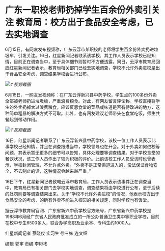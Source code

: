 

# 广东一职校老师扔掉学生百余份外卖引关注 教育局：校方出于食品安全考虑，已去实地调查

6月15日，有网友发布视频称，广东云浮市某职校的老师将学生百余份外卖扔进垃圾车，引发关注。16日，红星新闻记者联系该学校，其工作人员表示学校已经知情，目前正在调查当中，至于具体细节则暂时不方便透露。同日，云浮市教育局回应红星新闻记者表示，教育局相关部门已经去实地调查，学校不允许外卖进校是出于食品安全考虑，调查结果学校会进行公布。

![](https://inews.gtimg.com/om_bt/O5LAIiBwSHre0loQiXjcBtYVPZX4ThCi0WeqmJl7NnhZIAA/1000)_↑视频截图_

6月15日，一网友发视频称：在广东云浮新兴县中药学校，学生点的100多份外卖全部被老师扔进垃圾桶，严重浪费粮食。对此，有网友留言评论称，学校直接将学生的外卖扔掉太过浪费粮食，应该反思食堂的菜品或味道是否有待改进的地方，这种简单粗暴的解决方式不可取。此外，也有网友建议老师带头在食堂吃饭，师生共餐起到带动作用。

![](https://inews.gtimg.com/om_bt/ObTYhsE3QnK2G0zgMTeU-6EbLk1Lt6xeT4FFlJa4Drt7wAA/1000)_↑视频截图_

16日，红星新闻记者联系了广东云浮新兴县中药学校，该校一位工作人员表示此事学校已经知情，并且在调查跟进当中，学校领导也在开会。对于外卖如何进校等问题，其表示暂无更多的细节可以告知，具体处理要等调查结果。对于学校食堂的餐饮状况，该工作人员作出了较为积极的评价。此前该校工作人员受访时也曾表示，学校封闭管理，不允许点外卖。“外卖不是正常渠道进入的，没法保证食物安全，不去制止的话，这种情况会越来越严重。”

16日下午，红星新闻记者致电云浮市教育局，工作人员表示该事件正在调查当中，教育局已有相关部门去学校实地调查，调查结果将由学校进行公布，至于后续的处罚则要等调查结果出来。关于“学校不允许外卖进校”的情况，他表示校方出于食品安全的考虑，的确有外卖不能进入校园的相关规定，同时学校也有饭堂。

据云浮市教育局官网、广东省新兴中药学校官方账号，广东省新兴中药学校是1988年6月经广东省人民政府批准成立的一所公办普通卫生类中等职业学校，目前在校中专生6500多人，联合办学高职及业余本、专科生约1000人。

红星新闻记者 蔡晓仪 实习生 徐三妹 连文娅

编辑 郭宇 责编 李彬彬


